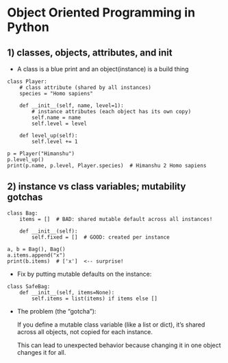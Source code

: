 # Object Oriented Programming in Python
## 1) classes, objects, attributes, and __init__
- A class is a blue print and an object(instance) is a build thing

```
class Player:
    # class attribute (shared by all instances)
    species = "Homo sapiens"

    def __init__(self, name, level=1):
        # instance attributes (each object has its own copy)
        self.name = name
        self.level = level

    def level_up(self):
        self.level += 1

p = Player("Himanshu")
p.level_up()
print(p.name, p.level, Player.species)  # Himanshu 2 Homo sapiens
```
## 2) instance vs class variables; mutability gotchas

```
class Bag:
    items = []  # BAD: shared mutable default across all instances!

    def __init__(self):
        self.fixed = []  # GOOD: created per instance

a, b = Bag(), Bag()
a.items.append("x")
print(b.items)  # ['x']  <-- surprise!

```
- Fix by putting mutable defaults on the instance:
```
class SafeBag:
    def __init__(self, items=None):
        self.items = list(items) if items else []

```

- The problem (the “gotcha”): 

    If you define a mutable class variable (like a list or dict), it’s shared across all objects, not copied for each instance.

    This can lead to unexpected behavior because changing it in one object changes it for all.